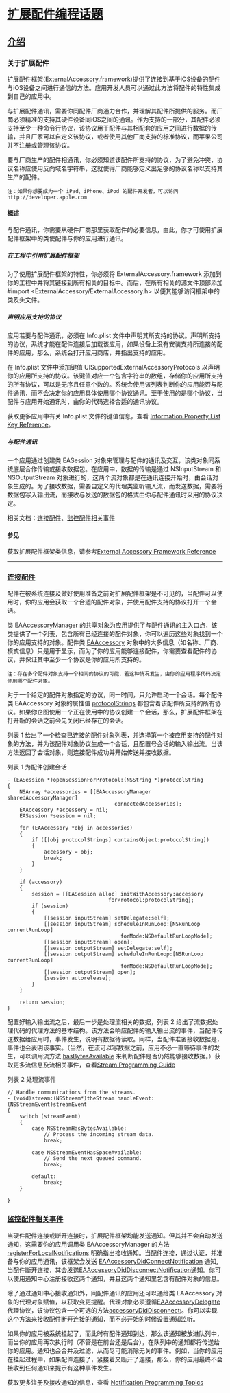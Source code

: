 # [扩展配件编程话题](https://developer.apple.com/library/content/featuredarticles/ExternalAccessoryPT/Introduction/Introduction.html#//apple_ref/doc/uid/TP40009498-SW1)

## [介绍](https://developer.apple.com/library/content/featuredarticles/ExternalAccessoryPT/Introduction/Introduction.html#//apple_ref/doc/uid/TP40009498-SW1)

### 关于扩展配件
扩展配件框架([ExternalAccessory.framework](https://developer.apple.com/reference/externalaccessory))提供了连接到基于iOS设备的配件与iOS设备之间进行通信的方法。应用开发人员可以通过此方法将配件的特性集成到自己的应用中。

与扩展配件通讯，需要你同配件厂商通力合作，并理解其配件所提供的服务。而厂商必须精准的支持其硬件设备同iOS之间的通讯。作为支持的一部分，其配件必须支持至少一种命令行协议，该协议用于配件与其相配套的应用之间进行数据的传输，并且厂家可以自定义该协议，或者使用其他厂商支持的标准协议，而苹果公司并不注册或管理该协议。

要与厂商生产的配件相通讯，你必须知道该配件所支持的协议，为了避免冲突，协议名称应使用反向域名字符串，这就使得厂商能够定义出足够的协议名称以支持其生产的配件。

```
注：如果你想要成为一个 iPad、iPhone、iPod 的配件开发者，可以访问 http://developer.apple.com
```

#### 概述
与配件通讯，你需要从硬件厂商那里获取配件的必要信息，由此，你才可使用扩展配件框架中的类使配件与你的应用进行通讯。

##### 在工程中引用扩展配件框架
为了使用扩展配件框架的特性，你必须将 ExternalAccessory.framework 添加到你的工程中并将其链接到所有相关的目标中。而后，在所有相关的源文件顶部添加 #import <ExternalAccessory/ExternalAccessory.h> 以便其能够访问框架中的类及头文件。

##### 声明应用支持的协议
应用若要与配件通讯，必须在 Info.plist 文件中声明其所支持的协议。声明所支持的协议，系统才能在配件连接后加载该应用，如果设备上没有安装支持所连接的配件的应用，那么，系统会打开应用商店，并指出支持的应用。

在 Info.plist 文件中添加键值 UISupportedExternalAccessoryProtocols 以声明你的应用所支持的协议。该键值对应一个包含字符串的数组，存储你的应用所支持的所有协议，可以是无序且任意个数的。系统会使用该列表判断你的应用能否与配件通讯，而不会决定你的应用具体使用哪个协议通讯。至于使用的是哪个协议，当配件与应用开始通讯时，由你的代码选择合适的通讯协议。

获取更多应用中有关 Info.plist 文件的键值信息，查看 [Information Property List Key Reference](https://developer.apple.com/library/content/documentation/General/Reference/InfoPlistKeyReference/Introduction/Introduction.html#//apple_ref/doc/uid/TP40009247)。

##### 与配件通讯
一个应用通过创建类 EASession 对象来管理与配件的通讯及交互，该类对象同系统底层合作传输或接收数据包。在应用中，数据的传输是通过 NSInputStream 和 NSOutputStream 对象进行的，这两个流对象都是在通讯连接开始时，由会话对象生成的。为了接收数据，需要自定义的代理类监听输入流，而发送数据，需要将数据包写入输出流，而接收与发送的数据包的格式由你与配件通讯时采用的协议决定。

相关文档：[连接配件](#ConnectingtoanAccessory)、[监控配件相关事件](#MonitoringAccessoryRelatedEvents)

#### 参见
获取扩展配件框架类信息，请参考[External Accessory Framework Reference](https://developer.apple.com/reference/externalaccessory)

---
### <span id = "ConnectingtoanAccessory">[连接配件](id:ConnectingtoanAccessory)</span>
配件在被系统连接及做好使用准备之前对扩展配件框架是不可见的，当配件可以使用时，你的应用会获取一个合适的配件对象，并使用配件支持的协议打开一个会话。

类 [EAAccessoryManager](https://developer.apple.com/reference/externalaccessory/eaaccessorymanager) 的共享对象为应用提供了与配件通讯的主入口点，该类提供了一个列表，包含所有已经连接的配件对象，你可以遍历这些对象找到一个你的应用支持的对象。配件类 [EAAccessory](https://developer.apple.com/reference/externalaccessory/eaaccessory) 对象中的大多信息（如名称、厂商、模式信息）只是用于显示，而为了你的应用能够连接配件，你需要查看配件的协议，并保证其中至少一个协议是你的应用所支持的。

```
注：存在多个配件对象支持一个相同的协议的可能，若这种情况发生，由你的应用程序代码决定使用哪个配件对象。
```
对于一个给定的配件对象指定的协议，同一时间，只允许启动一个会话。每个配件类 EAAccessory 对象的属性值 [protocolStrings](https://developer.apple.com/reference/externalaccessory/eaaccessory/1613877-protocolstrings?language=objc) 都包含着该配件所支持的所有协议。如果你企图使用一个正在使用中的协议创建一个会话，那么，扩展配件框架在打开新的会话之前会先关闭已经存在的会话。

列表 1 给出了一个检查已连接的配件对象列表，并选择第一个被应用支持的配件对象的方法，并为该配件对象协议生成一个会话，且配置号会话的输入输出流。当该方法返回了会话对象，则连接配件成功并开始传送并接收数据。

列表 1 为配件创建会话

```
- (EASession *)openSessionForProtocol:(NSString *)protocolString
{
    NSArray *accessories = [[EAAccessoryManager sharedAccessoryManager]
                                   connectedAccessories];
    EAAccessory *accessory = nil;
    EASession *session = nil;
 
    for (EAAccessory *obj in accessories)
    {
        if ([[obj protocolStrings] containsObject:protocolString])
        {
            accessory = obj;
            break;
        }
    }
 
    if (accessory)
    {
        session = [[EASession alloc] initWithAccessory:accessory
                                 forProtocol:protocolString];
        if (session)
        {
            [[session inputStream] setDelegate:self];
            [[session inputStream] scheduleInRunLoop:[NSRunLoop currentRunLoop]
                                     forMode:NSDefaultRunLoopMode];
            [[session inputStream] open];
            [[session outputStream] setDelegate:self];
            [[session outputStream] scheduleInRunLoop:[NSRunLoop currentRunLoop]
                                     forMode:NSDefaultRunLoopMode];
            [[session outputStream] open];
            [session autorelease];
        }
    }
 
    return session;
}
```
配置好输入输出流之后，最后一步是处理流相关的数据，列表 2 给出了流数据处理代码的代理方法的基本结构。该方法会响应配件的输入输出流的事件，当配件传送数据给应用时，事件发生，说明有数据待读取。同样，当配件准备接收数据是，事件也会表明该事实。（当然，在流可以写数据之前，应用不必一直等待事件的发生，可以调用流方法 [hasBytesAvailable](https://developer.apple.com/reference/foundation/inputstream/1409410-hasbytesavailable) 来判断配件是否仍然能够接收数据。）获取更多流信息及流相关事件，查看[Stream Programming Guide](https://developer.apple.com/library/content/documentation/Cocoa/Conceptual/Streams/Streams.html#//apple_ref/doc/uid/10000188i)

列表 2 处理流事件

```
// Handle communications from the streams.
- (void)stream:(NSStream*)theStream handleEvent:(NSStreamEvent)streamEvent
{
    switch (streamEvent)
    {
        case NSStreamHasBytesAvailable:
            // Process the incoming stream data.
            break;
 
        case NSStreamEventHasSpaceAvailable:
            // Send the next queued command.
            break;
 
        default:
            break;
    }
 
}
```

### <span id = "MonitoringAccessoryRelatedEvents">[监控配件相关事件](id:MonitoringAccessoryRelatedEvents)</span>

当硬件配件连接或断开连接时，扩展配件框架均能发送通知。但其并不会自动发送通知，这需要你的应用调用类 EAAccessoryManager 的方法 [registerForLocalNotifications](https://developer.apple.com/reference/externalaccessory/eaaccessorymanager/1613873-registerforlocalnotifications) 明确指出接收通知。当配件连接，通过认证，并准备与你的应用通讯，该框架会发送 [EAAccessoryDidConnectNotification](https://developer.apple.com/reference/foundation/nsnotification.name/1613827-eaaccessorydidconnect) 通知,当配件断开连接，其会发送[EAAccessoryDidDisconnectNotification](https://developer.apple.com/reference/foundation/nsnotification.name/1613901-eaaccessorydiddisconnect)通知。你可以使用通知中心注册接收这两个通知，并且这两个通知里包含有配件对象的信息。

除了通过通知中心接收通知外，同配件通讯的应用还可以通给类 EAAccessory 对象的代理对象赋值，以获取变更提醒。代理对象必须遵循[EAAccessoryDelegate](https://developer.apple.com/reference/externalaccessory/eaaccessorydelegate)代理协议，该协议包含一个可选的方法[accessoryDidDisconnect:](https://developer.apple.com/reference/externalaccessory/eaaccessorydelegate/1613858-accessorydiddisconnect)。你可以实现这个方法来接收配件断开连接的通知，而不必开始的时候设置通知监听。

如果你的应用被系统挂起了，而此时有配件通知到达，那么该通知被放进队列中，而当你的应用再次执行时（不管是在前台还是后台），在队列中的通知都将传送给你的应用。通知也会合并及过滤，从而尽可能消除无关的事件。例如，当你的应用在挂起过程中，如果配件连接了，紧接着又断开了连接，那么，你的应用最终不会接收到任何通知来提示有这种事件发生。

获取更多注册及接收通知的信息，查看 [Notification Programming Topics](https://developer.apple.com/library/content/documentation/Cocoa/Conceptual/Notifications/Introduction/introNotifications.html#//apple_ref/doc/uid/10000043i)
